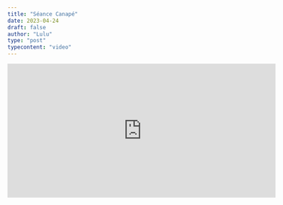 ```yaml
---
title: "Séance Canapé"
date: 2023-04-24
draft: false
author: "Lulu"
type: "post"
typecontent: "video"
---
```

<p><iframe width="600" height="300" src="https://www.youtube.com/embed/tuxCt-7Ia6c" title="Séance Canapé" frameborder="0" allow="accelerometer; autoplay; clipboard-write; encrypted-media; gyroscope; picture-in-picture; web-share" allowfullscreen></iframe></p>


